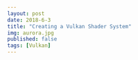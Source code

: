```yaml
---
layout: post
date: 2018-6-3
title: "Creating a Vulkan Shader System"
img: aurora.jpg
published: false
tags: [Vulkan]
---
```


